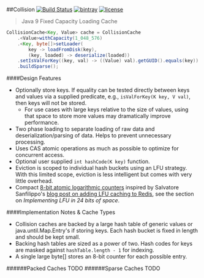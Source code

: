 ##Collision [![Build Status](https://travis-ci.org/jamespedwards42/collision.svg?branch=master)](https://travis-ci.org/jamespedwards42/collision) [![bintray](https://img.shields.io/bintray/v/jamespedwards42/libs/collision.svg)](https://bintray.com/jamespedwards42/libs/collision/_latestVersion) [![license](https://img.shields.io/badge/license-Apache%202-blue.svg)](https://raw.githubusercontent.com/collision/jedipus/master/LICENSE)

> Java 9 Fixed Capacity Loading Cache

```java
CollisionCache<Key, Value> cache = CollisionCache
    .<Value>withCapacity(1_048_576)
    .<Key, byte[]>setLoader(
        key -> loadFromDisk(key), 
        (key, loaded) -> deserialize(loaded))
    .setIsValForKey((key, val) -> ((Value) val).getGUID().equals(key))
    .buildSparse();
```

####Design Features
* Optionally store keys.  If equality can be tested directly between keys and values via a supplied predicate, e.g., `isValForKey(K key, V val)`, then keys will not be stored.
  * For use cases with large keys relative to the size of values, using that space to store more values may dramatically improve performance.
* Two phase loading to separate loading of raw data and deserialization/parsing of data.  Helps to prevent unnecessary processing.
* Uses CAS atomic operations as much as possible to optimize for concurrent access.
* Optional user supplied `int hashCode(K key)` function.
* Eviction is scoped to individual hash buckets using an LFU strategy.  With this limited scope, eviction is less intelligent but comes with very little overhead.
* Compact [8-bit atomic logarithmic counters](src/main/java/com/fabahaba/collision/cache/LogCounterCache.java#L29) inspired by Salvatore Sanfilippo's [blog post on adding LFU caching to Redis](http://antirez.com/news/109), see the section on _Implementing LFU in 24 bits of space_.

####Implementation Notes & Cache Types
* Collision caches are backed by a large hash table of generic values or java.until.Map.Entry's if storing keys.  Each hash bucket is fixed in length and should be kept small.
* Backing hash tables are sized as a power of two.  Hash codes for keys are masked against `hashTable.length - 1` for indexing.
* A single large byte[] stores an 8-bit counter for each possible entry.

######Packed Caches
TODO
######Sparse Caches
TODO
